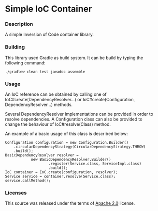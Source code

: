 Simple IoC Container
====================

### Description

A simple Inversion of Code container library.

### Building

This library used Gradle as build system. It can be build by typing the following command:

```
./gradlew clean test javadoc assemble
```

### Usage

An IoC reference can be obtained by calling one of IoC#create(DependencyResolver...) or IoC#create(Configuration, DependencyResolver...) methods.

Several DependencyResolver implementations can be provided in order to resolve dependencies. A Configuration class can also be provided to change the behaviour of IoC#resolve(Class) method.

An example of a basic usage of this class is described below:
```
Configuration configuration = new Configuration.Builder()
    .circularDependencyStrategy(CircularDependencyStrategy.THROW)
    .build();
BasicDependencyResolver resolver =
            new BasicDependencyResolver.Builder()
                    .register(Service.class, ServiceImpl.class)
                    .build();
IoC container = IoC.create(configuration, resolver);
Service service = container.resolve(Service.class);
service.callMethod();
```


### Licenses

This source was released under the terms of [Apache 2.0](http://www.apache.org/licenses/LICENSE-2.0.html) license.
